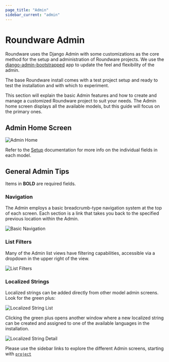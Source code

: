 ```yaml
---
page_title: "Admin"
sidebar_current: "admin"
---
```


# Roundware Admin

Roundware uses the Django Admin with some customizations as the core method for the setup and administration of Roundware projects.  We use
the [django-admin-bootstrapped](https://github.com/django-admin-bootstrapped/django-admin-bootstrapped) app to update the feel and flexibility of the admin.

The base Roundware install comes with a test project setup and ready to test the installation and with which to experiment.

This section will explain the basic Admin features and how to create and manage a customized Roundware project to suit your needs.
The Admin home screen displays all the available models, but this guide will focus on the primary ones.

## Admin Home Screen

![Admin Home](../docimg/admin/home.png)

Refer to the [Setup](../setup/index.html) documentation for more info on the individual fields in each model.

## General Admin Tips

Items in **BOLD** are required fields.

### Navigation

The Admin employs a basic breadcrumb-type navigation system at the top of each screen.  Each section is a link that
takes you back to the specified previous location within the Admin.

![Basic Navigation](../docimg/admin/navigation.png)

### List Filters

Many of the Admin list views have filtering capabilities, accessible via a dropdown in the upper right of the view.

![List Filters](../docimg/admin/list-filter.png)

### Localized Strings

Localized strings can be added directly from other model admin screens.  Look for the green plus:

![Localized String List](../docimg/admin/localized-string-list.png)

Clicking the green plus opens another window where a new localized string can be created and assigned to one of the available languages
in the installation.

![Localized String Detail](../docimg/admin/localized-string-detail.png)

Please use the sidebar links to explore the different Admin screens, starting with [`project`](project.html)

